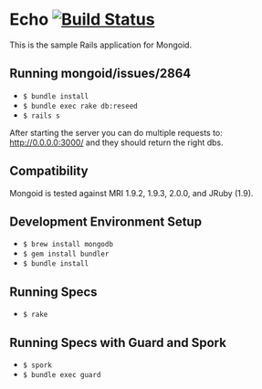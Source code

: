 Echo [![Build Status](https://secure.travis-ci.org/mongoid/echo.png?branch=master&.png)](http://travis-ci.org/mongoid/echo)
====
This is the sample Rails application for Mongoid.

Running mongoid/issues/2864
-----------------------------------

* `$ bundle install`
* `$ bundle exec rake db:reseed`
* `$ rails s`

After starting the server you can do multiple requests to: http://0.0.0.0:3000/ and they should return the right dbs.


Compatibility
-------------

Mongoid is tested against MRI 1.9.2, 1.9.3, 2.0.0, and JRuby (1.9).

Development Environment Setup
-----------------------------

* `$ brew install mongodb`
* `$ gem install bundler`
* `$ bundle install`

Running Specs
-------------

* `$ rake`

Running Specs with Guard and Spork
-----------------------------------

* `$ spork`
* `$ bundle exec guard`
